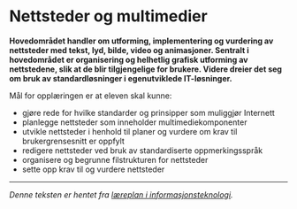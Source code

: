 Nettsteder og multimedier
=========================
**Hovedområdet handler om utforming, implementering og vurdering av nettsteder med tekst, lyd, bilde, video og animasjoner. Sentralt i hovedområdet er organisering og helhetlig grafisk utforming av nettstedene, slik at de blir tilgjengelige for brukere. Videre dreier det seg om bruk av standardløsninger i egenutviklede IT-løsninger.**

Mål for opplæringen er at eleven skal kunne:
 * gjøre rede for hvilke standarder og prinsipper som muliggjør Internett
 * planlegge nettsteder som inneholder multimediekomponenter
 * utvikle nettsteder i henhold til planer og vurdere om krav til brukergrensesnitt er oppfylt
 * redigere nettsteder ved bruk av standardiserte oppmerkingsspråk
 * organisere og begrunne filstrukturen for nettsteder
 * sette opp krav til og vurdere nettsteder

---

*Denne teksten er hentet fra [læreplan i informasjonsteknologi](http://www.udir.no/kl06/inf1-01/).*